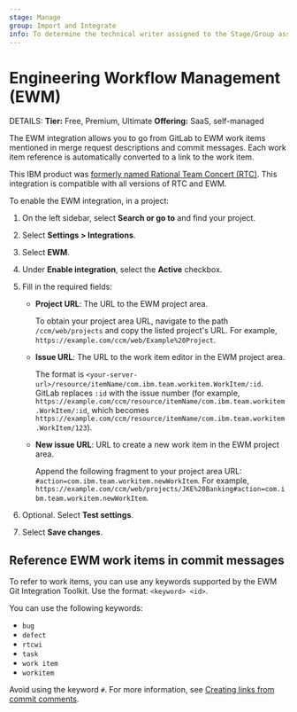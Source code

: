```yaml
---
stage: Manage
group: Import and Integrate
info: To determine the technical writer assigned to the Stage/Group associated with this page, see https://handbook.gitlab.com/handbook/product/ux/technical-writing/#assignments
---
```


# Engineering Workflow Management (EWM)

DETAILS:
**Tier:** Free, Premium, Ultimate
**Offering:** SaaS, self-managed

The EWM integration allows you to go from GitLab to EWM work items mentioned in merge request
descriptions and commit messages.
Each work item reference is automatically converted to a link to the work item.

This IBM product was [formerly named Rational Team Concert (RTC)](https://jazz.net/blog/index.php/2019/04/23/renaming-the-ibm-continuous-engineering-portfolio/). This integration is compatible with all versions of RTC and EWM.

To enable the EWM integration, in a project:

1. On the left sidebar, select **Search or go to** and find your project.
1. Select **Settings > Integrations**.
1. Select **EWM**.
1. Under **Enable integration**, select the **Active** checkbox.
1. Fill in the required fields:

   - **Project URL**: The URL to the EWM project area.

     To obtain your project area URL, navigate to the
     path `/ccm/web/projects` and copy the listed project's URL. For example, `https://example.com/ccm/web/Example%20Project`.
   - **Issue URL**: The URL to the work item editor in the EWM project area.

     The format is `<your-server-url>/resource/itemName/com.ibm.team.workitem.WorkItem/:id`.
     GitLab replaces `:id` with the issue number
     (for example, `https://example.com/ccm/resource/itemName/com.ibm.team.workitem.WorkItem/:id`,
     which becomes `https://example.com/ccm/resource/itemName/com.ibm.team.workitem.WorkItem/123`).
   - **New issue URL**: URL to create a new work item in the EWM project area.

     Append the following fragment to your project area URL: `#action=com.ibm.team.workitem.newWorkItem`.
     For example, `https://example.com/ccm/web/projects/JKE%20Banking#action=com.ibm.team.workitem.newWorkItem`.

1. Optional. Select **Test settings**.
1. Select **Save changes**.

## Reference EWM work items in commit messages

To refer to work items, you can use any keywords supported by the EWM Git Integration Toolkit.
Use the format: `<keyword> <id>`.

You can use the following keywords:

- `bug`
- `defect`
- `rtcwi`
- `task`
- `work item`
- `workitem`

Avoid using the keyword `#`. For more information, see
[Creating links from commit comments](https://www.ibm.com/docs/en/elm/7.0.0?topic=commits-creating-links-from-commit-comments).
